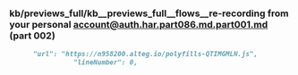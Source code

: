 ### kb/previews_full/kb__previews_full__flows__re-recording from your personal account@auth.har.part086.md.part001.md (part 002)

```md
      "url": "https://n958200.alteg.io/polyfills-QTIMGMLN.js",
                "lineNumber": 0,
          
```

```
